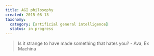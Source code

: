 ```yaml
---
title: AGI philosophy
created: 2015-08-13
taxonomy:
  category: [artificial general intelligence]
  status: in progress
---
```


> Is it strange to have made something that hates you?
> \- Ava, Ex Machina
